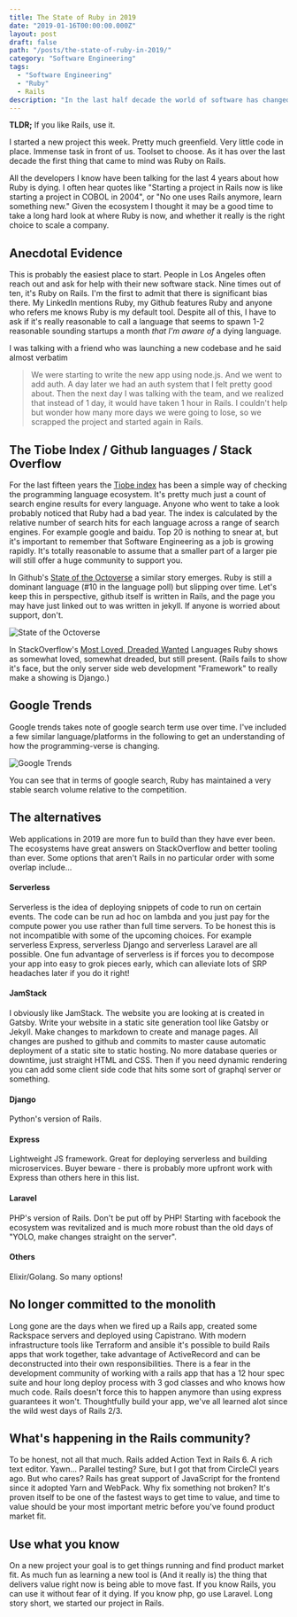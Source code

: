 ```yaml
---
title: The State of Ruby in 2019
date: "2019-01-16T00:00:00.000Z"
layout: post
draft: false
path: "/posts/the-state-of-ruby-in-2019/"
category: "Software Engineering"
tags:
  - "Software Engineering"
  - "Ruby"
  - Rails
description: "In the last half decade the world of software has changed. My thoughts on where Ruby fits moving into the 2020s."
---
```


**TLDR;** If you like Rails, use it.

I started a new project this week. Pretty much greenfield. Very little code in place. Immense task in front of us. Toolset to choose. As it has over the last decade the first thing that came to mind was Ruby on Rails.

All the developers I know have been talking for the last 4 years about how Ruby is dying. I often hear quotes like "Starting a project in Rails now is like starting a project in COBOL in 2004", or "No one uses Rails anymore, learn something new." Given the ecosystem I thought it may be a good time to take a long hard look at where Ruby is now, and whether it really is the right choice to scale a company.

## Anecdotal Evidence
This is probably the easiest place to start. People in Los Angeles often reach out and ask for help with their new software stack. Nine times out of ten, it's Ruby on Rails. I'm the first to admit that there is significant bias there. My LinkedIn mentions Ruby, my Github features Ruby and anyone who refers me knows Ruby is my default tool. Despite all of this, I have to ask if it's really reasonable to call a language that seems to spawn 1-2 reasonable sounding startups a month *that I'm aware of* a dying language. 

I was talking with a friend who was launching a new codebase and he said almost verbatim
> We were starting to write the new app using node.js. And we went to add auth. A day later we had an auth system that I felt pretty good about. Then the next day I was talking with the team, and we realized that instead of 1 day, it would have taken 1 hour in Rails. I couldn't help but wonder how many more days we were going to lose, so we scrapped the project and started again in Rails.


## The Tiobe Index / Github languages / Stack Overflow
For the last fifteen years the [Tiobe index](https://www.tiobe.com/tiobe-index/) has been a simple way of checking the programming language ecosystem. It's pretty much just a count of search engine results for every language. Anyone who went to take a look probably noticed that Ruby had a bad year. The index is calculated by the relative number of search hits for each language across a range of search engines. For example google and baidu. Top 20 is nothing to snear at, but it's important to remember that Software Engineering as a job is growing rapidly. It's totally reasonable to assume that a smaller part of a larger pie will still offer a huge community to support you.

In Github's [State of the Octoverse](https://octoverse.github.com/projects#languages) a similar story emerges. Ruby is still a dominant language (#10 in the language poll) but slipping over time. Let's keep this in perspective, github itself is written in Rails, and the page you may have just linked out to was written in jekyll. If anyone is worried about support, don't.

![State of the Octoverse](https://d.pr/i/7L6jBv+)

In StackOverflow's [Most Loved, Dreaded Wanted](https://insights.stackoverflow.com/survey/2018/) Languages Ruby shows as somewhat loved, somewhat dreaded, but still present. (Rails fails to show it's face, but the only server side web development "Framework" to really make a showing is Django.)

## Google Trends
Google trends takes note of google search term use over time. I've included a few similar language/platforms in the following to get an understanding of how the programming-verse is changing.

![Google Trends](https://d.pr/i/LWRjtO+)

You can see that in terms of google search, Ruby has maintained a very stable search volume relative to the competition.

## The alternatives
Web applications in 2019 are more fun to build than they have ever been. The ecosystems have great answers on StackOverflow and better tooling than ever. Some options that aren't Rails  in no particular order with some overlap include...

#### Serverless
Serverless is the idea of deploying snippets of code to run on certain events. The code can be run ad hoc on lambda and you just pay for the compute power you use rather than full time servers. To be honest this is not incompatible with some of the upcoming choices. For example serverless Express, serverless Django and serverless Laravel are all possible. One fun advantage of serverless is if forces you to decompose your app into easy to grok pieces early, which can alleviate lots of SRP headaches later if you do it right!

#### JamStack
I obviously like JamStack. The website you are looking at is created in Gatsby. Write your website in a static site generation tool like Gatsby or Jekyll. Make changes to markdown to create and manage pages. All changes are pushed to github and commits to master cause automatic deployment of a static site to static hosting. No more database queries or downtime, just straight HTML and CSS. Then if you need dynamic rendering you can add some client side code that hits some sort of graphql server or something.

#### Django
Python's version of Rails.

#### Express
Lightweight JS framework. Great for deploying serverless and building microservices. Buyer beware - there is probably more upfront work with Express than others here in this list.

#### Laravel
PHP's version of Rails. Don't be put off by PHP! Starting with facebook the ecosystem was revitalized and is much more robust than the old days of "YOLO, make changes straight on the server".

#### Others
Elixir/Golang. So many options!

## No longer committed to the monolith
Long gone are the days when we fired up a Rails app, created some Rackspace servers and deployed using Capistrano. With modern infrastructure tools like Terraform and ansible it's possible to build Rails apps that work together, take advantage of ActiveRecord and can be deconstructed into their own responsibilities. There is a fear in the development community of working with a rails app that has a 12 hour spec suite and hour long deploy process with 3 god classes and who knows how much code. Rails doesn't force this to happen anymore than using express guarantees it won't. Thoughtfully build your app, we've all learned alot since the wild west days of Rails 2/3.

## What's happening in the Rails community?
To be honest, not all that much. Rails added Action Text in Rails 6. A rich text editor. Yawn... Parallel testing? Sure, but I got that from CircleCI years ago. But who cares? Rails has great support of JavaScript for the frontend since it adopted Yarn and WebPack. Why fix something not broken? It's proven itself to be one of the fastest ways to get time to value, and time to value should be your most important metric before you've found product market fit.

## Use what you know
On a new project your goal is to get things running and find product market fit. As much fun as learning a new tool is (And it really is) the thing that delivers value right now is being able to move fast. If you know Rails, you can use it without fear of it dying. If you know php, go use Laravel. Long story short, we started our project in Rails.